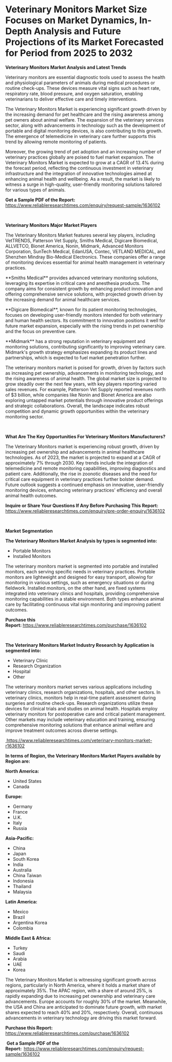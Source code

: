 <p><h1>Veterinary Monitors Market Size Focuses on Market Dynamics, In-Depth Analysis and Future Projections of its Market Forecasted for Period from 2025 to 2032</h1></p><p><strong>Veterinary Monitors Market Analysis and Latest Trends</strong></p>
<p><p>Veterinary monitors are essential diagnostic tools used to assess the health and physiological parameters of animals during medical procedures or routine check-ups. These devices measure vital signs such as heart rate, respiratory rate, blood pressure, and oxygen saturation, enabling veterinarians to deliver effective care and timely interventions.</p><p>The Veterinary Monitors Market is experiencing significant growth driven by the increasing demand for pet healthcare and the rising awareness among pet owners about animal welfare. The expansion of the veterinary services sector, along with advancements in technology such as the development of portable and digital monitoring devices, is also contributing to this growth. The emergence of telemedicine in veterinary care further supports this trend by allowing remote monitoring of patients.</p><p>Moreover, the growing trend of pet adoption and an increasing number of veterinary practices globally are poised to fuel market expansion. The Veterinary Monitors Market is expected to grow at a CAGR of 13.4% during the forecast period, reflecting the continuous investment in veterinary infrastructure and the integration of innovative technologies aimed at enhancing animal health and wellbeing. As a result, the market is likely to witness a surge in high-quality, user-friendly monitoring solutions tailored for various types of animals.</p></p>
<p><strong>Get a Sample PDF of the Report:&nbsp;</strong> <a href="https://www.reliableresearchtimes.com/enquiry/request-sample/1636102?utm_campaign=3067&utm_medium=2&utm_source=Github&utm_content=ia&utm_term=13042025&utm_id=veterinary-monitors">https://www.reliableresearchtimes.com/enquiry/request-sample/1636102</a></p>
<p>&nbsp;</p>
<p><strong>Veterinary Monitors Major Market Players</strong></p>
<p><p>The Veterinary Monitors Market features several key players, including VetTRENDS, Patterson Vet Supply, Smiths Medical, Digicare Biomedical, ALLVETCO, Bionet America, Nonin, Midmark, Advanced Monitors Corporation, SunTech Medical, EdanUSA, Contec, VETLAND MEDICAL, and Shenzhen Mindray Bio-Medical Electronics. These companies offer a range of monitoring devices essential for animal health management in veterinary practices.</p><p>**Smiths Medical** provides advanced veterinary monitoring solutions, leveraging its expertise in critical care and anesthesia products. The company aims for consistent growth by enhancing product innovation and offering comprehensive service solutions, with projected growth driven by the increasing demand for animal healthcare services.</p><p>**Digicare Biomedical**, known for its patient monitoring technologies, focuses on developing user-friendly monitors intended for both veterinary and human health sectors. Its commitment to innovation positions it well for future market expansion, especially with the rising trends in pet ownership and the focus on preventive care.</p><p>**Midmark** has a strong reputation in veterinary equipment and monitoring solutions, contributing significantly to improving veterinary care. Midmark's growth strategy emphasizes expanding its product lines and partnerships, which is expected to fuel market penetration further.</p><p>The veterinary monitors market is poised for growth, driven by factors such as increasing pet ownership, advancements in monitoring technology, and the rising awareness of animal health. The global market size is projected to grow steadily over the next few years, with key players reporting varied sales revenues. For example, Patterson Vet Supply reported revenues north of $3 billion, while companies like Nonin and Bionet America are also exploring untapped market potentials through innovative product offerings and strategic collaborations. Overall, the landscape indicates robust competition and dynamic growth opportunities within the veterinary monitoring sector.</p></p>
<p>&nbsp;</p>
<p><strong>What Are The Key Opportunities For Veterinary Monitors Manufacturers?</strong></p>
<p><p>The Veterinary Monitors market is experiencing robust growth, driven by increasing pet ownership and advancements in animal healthcare technologies. As of 2023, the market is projected to expand at a CAGR of approximately 7% through 2030. Key trends include the integration of telemedicine and remote monitoring capabilities, improving diagnostics and patient care. Additionally, the rise in zoonotic diseases and the need for critical care equipment in veterinary practices further bolster demand. Future outlook suggests a continued emphasis on innovative, user-friendly monitoring devices, enhancing veterinary practices' efficiency and overall animal health outcomes.</p></p>
<p><strong>Inquire or Share Your Questions If Any Before Purchasing This Report:</strong> <a href="https://www.reliableresearchtimes.com/enquiry/pre-order-enquiry/1636102?utm_campaign=3067&utm_medium=2&utm_source=Github&utm_content=ia&utm_term=13042025&utm_id=veterinary-monitors">https://www.reliableresearchtimes.com/enquiry/pre-order-enquiry/1636102</a></p>
<p>&nbsp;</p>
<p><strong>Market Segmentation</strong></p>
<p><strong>The Veterinary Monitors Market Analysis by types is segmented into:</strong></p>
<p><ul><li>Portable Monitors</li><li>Installed Monitors</li></ul></p>
<p><p>The veterinary monitors market is segmented into portable and installed monitors, each serving specific needs in veterinary practices. Portable monitors are lightweight and designed for easy transport, allowing for monitoring in various settings, such as emergency situations or during fieldwork. Installed monitors, on the other hand, are fixed systems integrated into veterinary clinics and hospitals, providing comprehensive monitoring capabilities in a stable environment. Both types enhance animal care by facilitating continuous vital sign monitoring and improving patient outcomes.</p></p>
<p><strong>Purchase this Report:&nbsp;</strong><a href="https://www.reliableresearchtimes.com/purchase/1636102?utm_campaign=3067&utm_medium=2&utm_source=Github&utm_content=ia&utm_term=13042025&utm_id=veterinary-monitors">https://www.reliableresearchtimes.com/purchase/1636102</a></p>
<p>&nbsp;</p>
<p><strong>The Veterinary Monitors Market Industry Research by Application is segmented into:</strong></p>
<p><ul><li>Veterinary Clinic</li><li>Research Organization</li><li>Hospital</li><li>Other</li></ul></p>
<p><p>The veterinary monitors market serves various applications including veterinary clinics, research organizations, hospitals, and other sectors. In veterinary clinics, monitors help in real-time patient assessment during surgeries and routine check-ups. Research organizations utilize these devices for clinical trials and studies on animal health. Hospitals employ veterinary monitors for postoperative care and critical patient management. Other markets may include veterinary education and training, ensuring comprehensive monitoring solutions that enhance animal welfare and improve treatment outcomes across diverse settings.</p></p>
<p><a href="https://www.reliableresearchtimes.com/veterinary-monitors-market-r1636102?utm_campaign=3067&utm_medium=2&utm_source=Github&utm_content=ia&utm_term=13042025&utm_id=veterinary-monitors">&nbsp;https://www.reliableresearchtimes.com/veterinary-monitors-market-r1636102</a></p>
<p><strong>In terms of Region, the Veterinary Monitors Market Players available by Region are:</strong></p>
<p>
    <p> <strong> North America: </strong>
        <ul>
            <li>United States</li>
            <li>Canada</li>
        </ul>
        </p> 
    <p> <strong> Europe: </strong>
        <ul>
            <li>Germany</li>
            <li>France</li>
            <li>U.K.</li>
            <li>Italy</li>
            <li>Russia</li>
        </ul>
        </p> 
    <p> <strong> Asia-Pacific: </strong>
        <ul>
            <li>China</li>
            <li>Japan</li>
            <li>South Korea</li>
            <li>India</li>
            <li>Australia</li>
            <li>China Taiwan</li>
            <li>Indonesia</li>
            <li>Thailand</li>
            <li>Malaysia</li>
        </ul>
        </p> 
    <p> <strong> Latin America: </strong>
        <ul>
            <li>Mexico</li>
            <li>Brazil</li>
            <li>Argentina Korea</li>
            <li>Colombia</li>
        </ul>
        </p> 
    <p> <strong> Middle East & Africa: </strong>
        <ul>
            <li>Turkey</li>
            <li>Saudi</li>
            <li>Arabia</li>
            <li>UAE</li>
            <li>Korea</li>
        </ul>
    </p>
    </p>
<p><p>The Veterinary Monitors Market is witnessing significant growth across regions, particularly in North America, where it holds a market share of approximately 35%. The APAC region, with a share of around 25%, is rapidly expanding due to increasing pet ownership and veterinary care advancements. Europe accounts for roughly 30% of the market. Meanwhile, the USA and China are anticipated to dominate future growth, with market shares expected to reach 40% and 20%, respectively. Overall, continuous advancements in veterinary technology are driving this market forward.</p></p>
<p><strong>Purchase this Report: </strong><a href="https://www.reliableresearchtimes.com/purchase/1636102?utm_campaign=3067&utm_medium=2&utm_source=Github&utm_content=ia&utm_term=13042025&utm_id=veterinary-monitors">https://www.reliableresearchtimes.com/purchase/1636102</a></p>
<p>&nbsp;<strong>Get a Sample PDF of the Report:&nbsp;&nbsp;</strong><a href="https://www.reliableresearchtimes.com/enquiry/request-sample/1636102?utm_campaign=3067&utm_medium=2&utm_source=Github&utm_content=ia&utm_term=13042025&utm_id=veterinary-monitors">https://www.reliableresearchtimes.com/enquiry/request-sample/1636102</a></p>
<p><strong></strong></p>
<p><p></p><p></p><p></p></p>